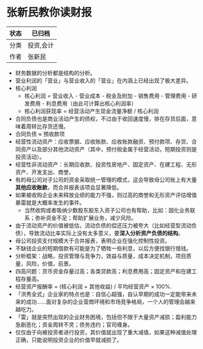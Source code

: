 # 张新民教你读财报

| 状态 | 已归档   |
| -- | ----- |
| 分类 | 投资,会计 |
| 作者 | 张新民   |

- 财务数据的分析都是结构的分析。
- 营业利润的「营业」与营业收入的「营业」在内涵上已经出现了极大差异。
- 核心利润
  - 核心利润 = 营业收入 - 营业成本 - 税金及附加 - 销售费用 - 管理费用 - 研发费用 - 利息费用（由此可计算出核心利润率）
  - 核心利润获现率 = 经营活动产生现金流量净额 / 核心利润
- 合同负债也是商业活动产生的债权，不过由于收回速度慢，排在存货后面，意味着周转比存货还慢。
- 合同负债 ≈ 预收款项
- 经营性流动资产：应收票据、应收账款、应收账款融资、预付款项、存货、合同资产以及部分其他流动资产（其中，预付税金属于经营活动，短期投资则是投资活动）。
- 经营性非流动资产：长期应收款、投资性房地产、固定资产、在建工程、无形资产、开发支出、商誉。
- 有的母公司对子公司的资金采取统一管理的模式，这会导致母公司账上有大量**其他应收账款**，而合并报表该项会显著降低。
- 如果被收购企业未来释放业绩的能力不强，则过高的商誉和无形资产评估增值暴雷就是大概率发生的事件。
  - 当然收购或者吸纳少数股东股东入资子公司也有帮助，比如：固化业务联系；弥补资金不足；帮助扩展业务，减少风险。
- 由于流动资产的价值被低估，流动负债的偿还压力被夸大（比如经营型流动负债），导致流动比率实际上没有太多意义，要**深入分析资产负债的结构**。
- 母公司投资支付规模大于合并报表，表明企业在强化控制性投资。
- 不缺钱企业的短期借款有可能是为了牺牲一些利息，以后方便找银行借钱。
- 分析框架：战略，投资管理与竞争力，效益与质量，成本决定机制，项目质量，风险，价值，前景。
- 四高问题：货币资金存量过高；各类贷款高；利息费用高；固定资产和在建工程存量高。
- 经营资产报酬率 = (核心利润 + 其他收益) / 平均经营资产 × 100%.
- 「洪秀全式」企业家的特点也是：自信心超强，自认早期的成功一定能带来未来的成功……面对复杂的企业营商环境和市场竞争格局，一个人的管理会越来越吃力。
- 「雷」就是突然出现的企业财务困境，包括但不限于大量资产减损；盈利能力急剧恶化；资金周转不灵；债务违约；官司缠身。
- 仅仅由于向被投资者进行投资，其价值就出现了重大减值，如果这种减值处理正确，只能说明投资企业的价值早就减损了。
